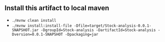 ## Install this artifact to local maven

* `./mvnw clean install`
* `./mvnw install:install-file -Dfile=target/Stock-analysis-0.0.1-SNAPSHOT.jar -DgroupId=Stock-analysis -DartifactId=Stock-analysis -Dversion=0.0.1-SNAPSHOT -Dpackaging=jar`

